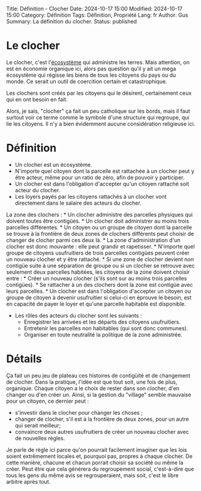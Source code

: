 Title: Définition - Clocher
Date: 2024-10-17 15:00
Modified: 2024-10-17 15:00
Category: Définition
Tags: Définition, Propriété
Lang: fr
Author: Gus
Summary: La définition du clocher.
Status: published

# Le clocher

Le clocher, c'est l'[écosystème]({filename}/definitions/ecosysteme.md) qui administre les terres.
Mais attention, on est en économie organique ici, alors pas question qu'il y ait un mega écosystème qui régisse les biens de tous les citoyens du pays ou du monde.
Ce serait un outil de coercition certain et catastrophique.

Les clochers sont créés par les citoyens qui le désirent, certainement ceux qui en ont besoin en fait.

Alors, je sais, "clocher" ça fait un peu catholique sur les bords, mais il faut surtout voir ce terme comme le symbole d'une structure qui regroupe, qui lie les citoyens.
Il n'y a bien évidemment aucune considération religieuse ici.

# Définition

* Un clocher est un écosystème.
* N'importe quel citoyen dont la parcelle est rattachée à un clocher peut y être acteur, même pour un ratio de zéro, afin de pouvoir y participer.
* Un clocher est dans l'obligation d'accepter qu'un citoyen rattaché soit acteur du clocher.
* Les loyers payés par les citoyens rattachés à un clocher vont directement dans le salaire des acteurs du clocher.

La zone des clochers :
    * Un clocher administre des parcelles physiques qui doivent toutes être contigües.
    * Un clocher doit administrer au moins trois parcelles différentes.
    * Un citoyen ou un groupe de citoyen dont la parcelle se trouve à la frontière de deux zones de clochers différents peut choisir de changer de clocher parmi ces deux là.
    * La zone d'administration d'un clocher est donc mouvante : elle peut grandir et rapetisser.
    * N'importe quel groupe de citoyens usufruitiers de trois parcelles contigües peuvent créer un nouveau clocher et y être rattaché.
    * Si une zone de clocher devient non contigüe suite à une séparation de groupe ou si un clocher se retrouve avec seulement deux parcelles habitées, les citoyens de la zone doivent choisir entre :
        * Créer un nouveau clocher (s'ils sont sur au moins trois parcelles contigües).
        * Se rattacher à un des clochers dont la zone est contigüe avec leurs parcelles.
    * Un clocher est dans l'obligation d'accepter un citoyen ou groupe de citoyen à devenir usufruitier si celui-ci en éprouve le besoin, est en capacité de payer le loyer et qu'une parcelle habitable est disponible.

* Les rôles des acteurs du clocher sont les suivants :
    * Enregistrer les arrivées et les départs des citoyens usufruitiers.
    * Entretenir les parcelles non habitables (qui sont donc communes).
    * Organiser en toute neutralité la politique de la zone administrée.


# Détails

Ça fait un peu jeu de plateau ces histoires de contigüité et de changement de clocher.
Dans la pratique, l'idée est que tout soit, une fois de plus, organique.
Chaque citoyen a le choix de rester dans son clocher, d'en changer ou d'en créer un.
Ainsi, si la gestion du "village" semble mauvaise pour un citoyen, ce dernier peut :
* s'investir dans le clocher pour changer les choses ;
* changer de clocher, s'il est à la frontière de deux zones, pour un autre qui serait meilleur;
* convaincre deux autres usufruitiers de créer un nouveau clocher avec de nouvelles règles.

Je parle de règle ici parce qu'on pourrait facilement imaginer que les lois soient extrêmement locales et, pourquoi pas, propres à chaque clocher.
De cette manière, chacune et chacun porrait choisir sa société ou même la créer.
Peut être que cela générera du regroupement social, c'est-à-dire que tous les gens du même avis se regrouperaient, mais soit, c'est le libre arbitre après tout.
